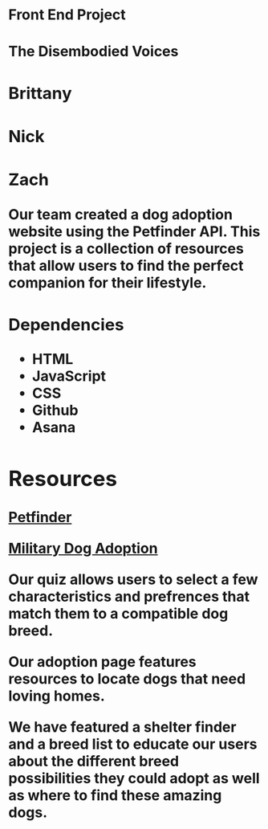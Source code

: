 <h1>Front End Project</h1>

<h1>The Disembodied Voices<h/1>

<h3>Brittany</h3>
<h3>Nick</h3>
<h3>Zach</h3>

<p> Our team created a dog adoption website using the Petfinder API. This project is a collection of resources that allow users to find the perfect companion for their lifestyle.
</p>

<h3>Dependencies</h3>
<ul>
<li>
<strong>HTML</strong>
</li>
<li>
<strong>JavaScript</strong>
</li>
<li>
<strong>CSS</strong>
</li>
<li>
<strong>Github</strong>
</li><li>
<strong>Asana</strong>
</li>
</ul>

<h2>Resources
</h2>

<a href="https://www.petfinder.com/ ">Petfinder </a>

<a href="https://www.petfinder.com/pet-adoption/dog-adoption/military-dog-adoption/ ">Military Dog Adoption </a>
                                        

<p>Our quiz allows users to select a few characteristics and prefrences that match them to a compatible dog breed. 

Our adoption page features resources to locate dogs that need loving homes.

We have featured a shelter finder and a breed list to educate our users about the different breed possibilities they could adopt as well as where to find these amazing dogs. 